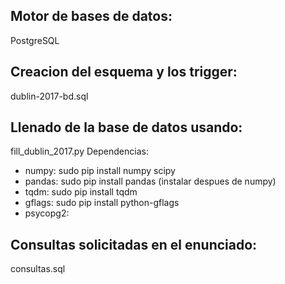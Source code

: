 ## Motor de bases de datos:
PostgreSQL
## Creacion del esquema y los trigger:
dublin-2017-bd.sql
## Llenado de la base de datos usando:
fill_dublin_2017.py
Dependencias: 
* numpy: sudo pip install numpy scipy 
* pandas: sudo pip install pandas (instalar despues de numpy)
* tqdm: sudo pip install tqdm
* gflags: sudo pip install python-gflags  
* psycopg2: 
## Consultas solicitadas en el enunciado:
consultas.sql
